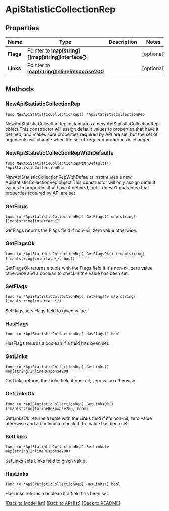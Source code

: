 # ApiStatisticCollectionRep

## Properties

Name | Type | Description | Notes
------------ | ------------- | ------------- | -------------
**Flags** | Pointer to **map[string][]map[string]interface{}** |  | [optional] 
**Links** | Pointer to [**map[string]InlineResponse200**](InlineResponse200.md) |  | [optional] 

## Methods

### NewApiStatisticCollectionRep

`func NewApiStatisticCollectionRep() *ApiStatisticCollectionRep`

NewApiStatisticCollectionRep instantiates a new ApiStatisticCollectionRep object
This constructor will assign default values to properties that have it defined,
and makes sure properties required by API are set, but the set of arguments
will change when the set of required properties is changed

### NewApiStatisticCollectionRepWithDefaults

`func NewApiStatisticCollectionRepWithDefaults() *ApiStatisticCollectionRep`

NewApiStatisticCollectionRepWithDefaults instantiates a new ApiStatisticCollectionRep object
This constructor will only assign default values to properties that have it defined,
but it doesn't guarantee that properties required by API are set

### GetFlags

`func (o *ApiStatisticCollectionRep) GetFlags() map[string][]map[string]interface{}`

GetFlags returns the Flags field if non-nil, zero value otherwise.

### GetFlagsOk

`func (o *ApiStatisticCollectionRep) GetFlagsOk() (*map[string][]map[string]interface{}, bool)`

GetFlagsOk returns a tuple with the Flags field if it's non-nil, zero value otherwise
and a boolean to check if the value has been set.

### SetFlags

`func (o *ApiStatisticCollectionRep) SetFlags(v map[string][]map[string]interface{})`

SetFlags sets Flags field to given value.

### HasFlags

`func (o *ApiStatisticCollectionRep) HasFlags() bool`

HasFlags returns a boolean if a field has been set.

### GetLinks

`func (o *ApiStatisticCollectionRep) GetLinks() map[string]InlineResponse200`

GetLinks returns the Links field if non-nil, zero value otherwise.

### GetLinksOk

`func (o *ApiStatisticCollectionRep) GetLinksOk() (*map[string]InlineResponse200, bool)`

GetLinksOk returns a tuple with the Links field if it's non-nil, zero value otherwise
and a boolean to check if the value has been set.

### SetLinks

`func (o *ApiStatisticCollectionRep) SetLinks(v map[string]InlineResponse200)`

SetLinks sets Links field to given value.

### HasLinks

`func (o *ApiStatisticCollectionRep) HasLinks() bool`

HasLinks returns a boolean if a field has been set.


[[Back to Model list]](../README.md#documentation-for-models) [[Back to API list]](../README.md#documentation-for-api-endpoints) [[Back to README]](../README.md)


